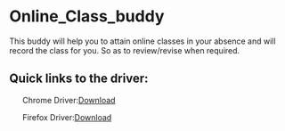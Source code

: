 # Online_Class_buddy
This buddy will help you to attain online classes in your absence and will record the class for you. So as to review/revise when required.

## Quick links to the driver:
<ul>Chrome Driver:<a href="https://chromedriver.chromium.org/downloads" target="_blank" >Download</a></ul>
<ul>Firefox Driver:<a href="https://github.com/mozilla/geckodriver/releases" target="_blank">Download</a></ul>
